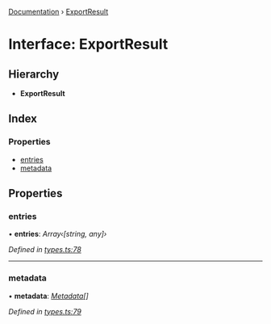 [Documentation](../README.md) › [ExportResult](exportresult.md)

# Interface: ExportResult

## Hierarchy

* **ExportResult**

## Index

### Properties

* [entries](exportresult.md#entries)
* [metadata](exportresult.md#metadata)

## Properties

###  entries

• **entries**: *Array‹[string, any]›*

*Defined in [types.ts:78](https://github.com/badbatch/cachemap/blob/f68b2bf/packages/core/src/types.ts#L78)*

___

###  metadata

• **metadata**: *[Metadata](metadata.md)[]*

*Defined in [types.ts:79](https://github.com/badbatch/cachemap/blob/f68b2bf/packages/core/src/types.ts#L79)*
